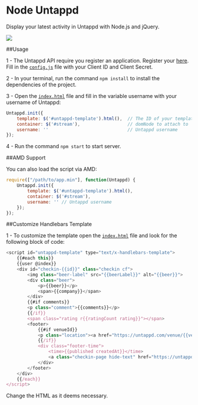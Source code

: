 Node Untappd
=================

Display your latest activity in Untappd with Node.js and jQuery.

![](https://raw.github.com/pinceladasdaweb/Node-Untappd/master/screenshot.png)

##Usage

1 - The Untappd API require you register an application. Register your [here](https://untappd.com/api/register?register=new). Fill in the [`config.js`](config.js) file with your Client ID and Client Secret.

2 - In your terminal, run the command `npm install` to install the dependencies of the project.

3 - Open the [`index.html`](views/index.html) file and fill in the variable username with your username of Untappd:

```javascript
Untappd.init({
    template: $('#untappd-template').html(),  // The ID of your template
    container: $('#stream'),                  // domNode to attach to
    username: ''                              // Untappd username
});
```

4 - Run the command `npm start` to start server.

##AMD Support

You can also load the script via AMD:

```javascript
require(["/path/to/app.min"], function(Untappd) {
    Untappd.init({
        template: $('#untappd-template').html(),
        container: $('#stream'),
        username: '' // Untappd username
    });
});
```

##Customize Handlebars Template

1 - To customize the template open the [`index.html`](views/index.html) file and look for the following block of code:

```javascript
<script id="untappd-template" type="text/x-handlebars-template">
    {{#each this}}
    {{user @index}}
    <div id="checkin-{{id}}" class="checkin cf">
        <img class="beer-label" src="{{beerLabel}}" alt="{{beer}}">
        <div class="beer">
            <p>{{beer}}</p>
            <span>{{company}}</span>
        </div>
        {{#if comments}}
        <p class="comment">{{comments}}</p>
        {{/if}}
        <span class="rating r{{ratingCount rating}}"></span>
        <footer>
            {{#if venueId}}
            <p class="location"><a href="https://untappd.com/venue/{{venueId}}" title="{{venueName}}">{{venueName}}</a></p>
            {{/if}}
            <div class="footer-time">
                <time>{{published createdAt}}</time>
                <a class="checkin-page hide-text" href="https://untappd.com/user/{{username}}/checkin/{{id}}" title="Checkin Page">Checkin Page</a>
            </div>
        </footer>
    </div>
    {{/each}}
</script>
```

Change the HTML as it deems necessary.
